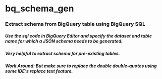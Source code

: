 # bq_schema_gen
### Extract schema from BigQuery table using BigQuery SQL

##### Use the sql code in BigQuery Editor and specify the dataset and table name for which a JSON schema needs to be generated.
##### Very helpful to extract schema for pre-existing tables.
##### Work Around: But make sure to replace the double double-quotes using some IDE's replace text feature.
